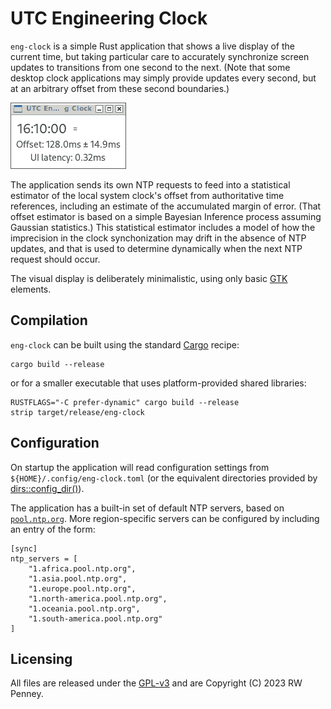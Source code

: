 # UTC Engineering Clock

`eng-clock` is a simple Rust application that shows a live display
of the current time, but taking particular care to accurately synchronize
screen updates to transitions from one second to the next.
(Note that some desktop clock applications may simply provide updates
every second, but at an arbitrary offset from these second boundaries.)

![eng-clock screenshot](screenshot.png "eng-clock running on ArchLinux")

The application sends its own NTP requests to feed into a statistical estimator
of the local system clock's offset from authoritative time references,
including an estimate of the accumulated margin of error.
(That offset estimator is based on a simple Bayesian Inference process
assuming Gaussian statistics.)
This statistical estimator includes a model of how the imprecision
in the clock synchonization may drift in the absence of NTP updates,
and that is used to determine dynamically when the next NTP request
should occur.

The visual display is deliberately minimalistic, using only basic
[GTK](https://gtk-rs.org/) elements.


## Compilation

`eng-clock` can be built using the standard
[Cargo](https://doc.rust-lang.org/cargo/) recipe:

    cargo build --release

or for a smaller executable that uses platform-provided shared libraries:

    RUSTFLAGS="-C prefer-dynamic" cargo build --release
    strip target/release/eng-clock


## Configuration

On startup the application will read configuration settings
from `${HOME}/.config/eng-clock.toml` (or the equivalent directories
provided by [dirs::config_dir()](https://docs.rs/dirs/5.0.1/dirs/fn.config_dir.html)).

The application has a built-in set of default NTP servers,
based on [`pool.ntp.org`](https://www.ntppool.org).
More region-specific servers can be configured by including
an entry of the form:

    [sync]
    ntp_servers = [
        "1.africa.pool.ntp.org",
        "1.asia.pool.ntp.org",
        "1.europe.pool.ntp.org",
        "1.north-america.pool.ntp.org",
        "1.oceania.pool.ntp.org",
        "1.south-america.pool.ntp.org"
    ]


## Licensing

All files are released under the
[GPL-v3](https://www.gnu.org/licenses/gpl-3.0.en.html)
and are Copyright (C) 2023 RW Penney.
